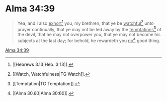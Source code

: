 # Alma 34:39

> Yea, and I also <u>exhort</u>[^a] you, my brethren, that ye be <u>watchful</u>[^b] unto prayer continually, that ye may not be led away by the <u>temptations</u>[^c] of the devil, that he may not overpower you, that ye may not become his subjects at the last day; for behold, he rewardeth you <u>no</u>[^d] good thing.

[Alma 34:39](https://www.churchofjesuschrist.org/study/scriptures/bofm/alma/34?lang=eng&id=p39#p39)


[^a]: [[Hebrews 3.13|Heb. 3:13]].  
[^b]: [[Watch, Watchfulness|TG Watch]].  
[^c]: [[Temptation|TG Temptation]].  
[^d]: [[Alma 30.60|Alma 30:60]].  
